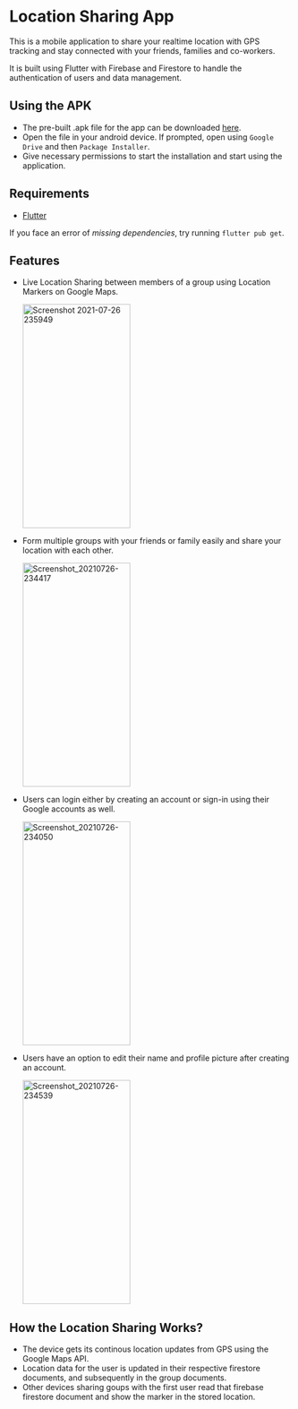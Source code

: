 # Location Sharing App
This is a mobile application to share your realtime location with GPS tracking and stay connected with your friends, families and co-workers.

It is built using Flutter with Firebase and Firestore to handle the authentication of users and data management.


## Using the APK
- The pre-built .apk file for the app can be downloaded [here](https://drive.google.com/file/d/11gRFkX5z8_vxo-lSKzv3d1zy6IYXc863/view?usp=share_link).
- Open the file in your android device. If prompted, open using `Google Drive` and then `Package Installer`.
- Give necessary permissions to start the installation and start using the application.


## Requirements
- [Flutter](https://flutter.dev/docs/get-started/install)

If you face an error of *missing dependencies*, try running `flutter pub get`.


## Features
  - Live Location Sharing between members of a group using Location Markers on Google Maps.

    <img width="192" height="400" alt="Screenshot 2021-07-26 235949" src="https://user-images.githubusercontent.com/62967830/127062784-02cc9551-1f45-4826-9987-e38dd3f20a16.png">
  - Form multiple groups with your friends or family easily and share your location with each other.

    <img width="192" height="400" alt="Screenshot_20210726-234417" src="https://user-images.githubusercontent.com/62967830/127062963-eeb74747-5530-43b9-a2fb-e1d8696a188e.png">
  - Users can login either by creating an account or sign-in using their Google accounts as well.

    <img width="192" height="400" alt="Screenshot_20210726-234050" src="https://user-images.githubusercontent.com/62967830/127063108-cdb63c0d-c826-4e3e-9713-fa213cc430ab.png">
  - Users have an option to edit their name and profile picture after creating an account.

    <img width="192" height="400" alt="Screenshot_20210726-234539" src="https://user-images.githubusercontent.com/62967830/127063209-bc53a1b3-2c06-4a67-a732-a19a785564c1.png">


## How the Location Sharing Works?
- The device gets its continous location updates from GPS using the Google Maps API.
- Location data for the user is updated in their respective firestore documents, and subsequently in the group documents.
- Other devices sharing goups with the first user read that firebase firestore document and show the marker in the stored location.

